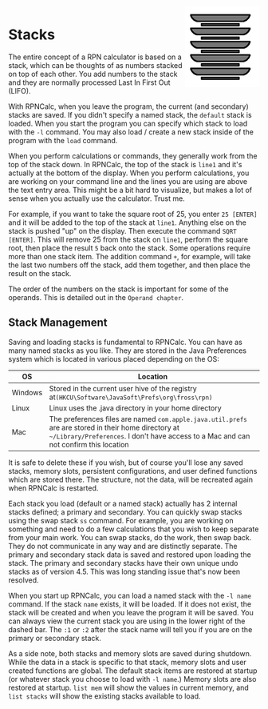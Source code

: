 <img align="right" width="150" src="../Images/Plates.png">

# Stacks

The entire concept of a RPN calculator is based on a stack, which can be thoughts of as numbers stacked on top of each other.  You add numbers to the stack and they are normally processed Last In First Out (LIFO). 

With RPNCalc, when you leave the program, the current (and secondary) stacks are saved.  If you didn't specify a named stack,  the `default` stack is loaded.  When you start the program you can specify which stack to load with the `-l` command.  You may also load / create a new stack inside of the program with the `load` command.

When you perform calculations or commands, they generally work from the top of the stack down.  In RPNCalc, the top of the stack is `line1` and it's actually at the bottom of the display.  When you perform calculations, you are working on your command line and the lines you are using are above the text entry area.  This might be a bit hard to visualize, but makes a lot of sense when you actually use the calculator.  Trust me.  

For example, if you want to take the square root of 25, you enter `25 [ENTER]` and it will be added to the top of the stack at `line1`.  Anything else on the stack is pushed "up" on the display. Then execute the command `SQRT [ENTER]`.  This will remove 25 from the stack on `line1`, perform the square root, then place the result `5` back onto the stack.  Some operations require more than one stack item.  The addition command `+`, for example, will take the last two numbers off the stack, add them together, and then place the result on the stack.  

The order of the numbers on the stack is important for some of the operands.  This is detailed out in the `Operand chapter`.


## Stack Management

Saving and loading stacks is fundamental to RPNCalc.  You can have as many named stacks as you like.  They are stored in the Java Preferences system which is located in various placed depending on the OS:

|OS|Location|
|--|--------|
|Windows| Stored in the current user hive of the registry at`(HKCU\Software\JavaSoft\Prefs\org\fross\rpn)`|
|Linux| Linux uses the .java directory in your home directory|
|Mac| The preferences files are named `com.apple.java.util.prefs` are are stored in their home directory at `~/Library/Preferences`.  I don't have access to a Mac and can not confirm this location|

It is safe to delete these if you wish, but of course you'll lose any saved stacks, memory slots, persistent configurations, and user defined functions which are stored there.  The structure, not the data, will be recreated again when RPNCalc is restarted.

Each stack you load (default or a named stack) actually has 2 internal stacks defined; a primary and secondary.  You can quickly swap stacks using the swap stack `ss` command.  For example, you are working on something and need to do a few calculations that you wish to keep separate from your main work.  You can swap stacks, do the work, then swap back.  They do not communicate in any way and are distinctly separate.  The primary and secondary stack data is saved and restored upon loading the stack.  The primary and secondary stacks have their own unique undo stacks as of version 4.5.  This was long standing issue that's now been resolved.

When you start up RPNCalc, you can load a named stack with the `-l name` command.  If the stack `name` exists, it will be loaded.  If it does not exist, the stack will be created and when you leave the program it will be saved.  You can always view the current stack you are using in the lower right of the dashed bar. The `:1` or `:2` after the stack name will tell you if you are on the primary or secondary stack.

As a side note, both stacks and memory slots are saved during shutdown.  While the data in a stack is specific to that stack, memory slots and user created functions are global.  The default stack items are restored at startup (or whatever stack you choose to load with `-l name`.)  Memory slots are also restored at startup.  `list mem` will show the values in current memory, and `list stacks` will show the existing stacks available to load.
